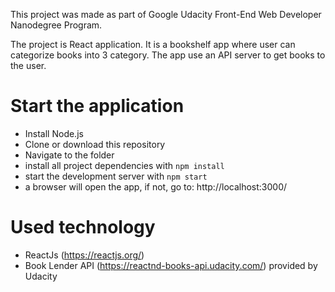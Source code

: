 This project was made as part of Google Udacity Front-End Web Developer Nanodegree Program.

The project is React application. It is a bookshelf app where user can categorize books into 3 category.
The app use an API server to get books to the user.


# Start the application

* Install Node.js
* Clone or download this repository
* Navigate to the folder
* install all project dependencies with `npm install`
* start the development server with `npm start`
* a browser will open the app, if not, go to: http://localhost:3000/

# Used technology

* ReactJs (https://reactjs.org/)
* Book Lender API (https://reactnd-books-api.udacity.com/) provided by Udacity
